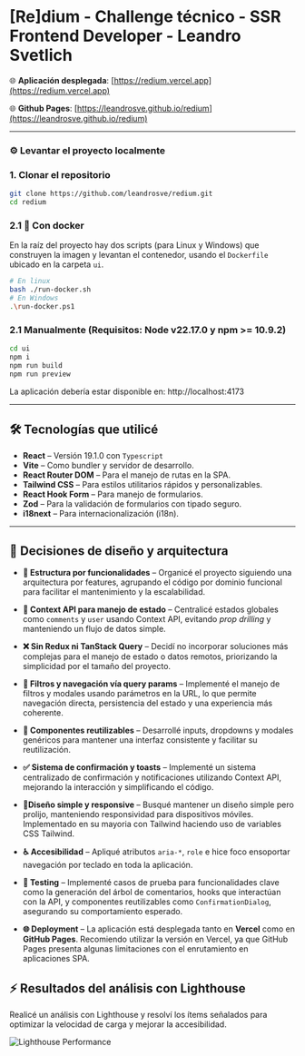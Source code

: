 # [Re]dium - Challenge técnico - SSR Frontend Developer - Leandro Svetlich


🌐 **Aplicación desplegada**: [https://redium.vercel.app](https://redium.vercel.app)

🌐 **Github Pages**: [https://leandrosve.github.io/redium](https://leandrosve.github.io/redium)

---
### ⚙️ Levantar el proyecto localmente


### 1. Clonar el repositorio
```bash
git clone https://github.com/leandrosve/redium.git
cd redium
```
### 2.1 🐋 Con docker
En la raíz del proyecto hay dos scripts (para Linux y Windows) que construyen la imagen y levantan el contenedor, usando el `Dockerfile` ubicado en la carpeta `ui`.
```bash 
# En linux
bash ./run-docker.sh
# En Windows
.\run-docker.ps1
```
### 2.1 Manualmente (Requisitos: Node v22.17.0 y npm >= 10.9.2)
```bash
cd ui
npm i
npm run build
npm run preview
```

La aplicación debería estar disponible en: http://localhost:4173

---
## 🛠️ Tecnologías que utilicé

- **React** – Versión 19.1.0 con `Typescript`
- **Vite** – Como bundler y servidor de desarrollo.
- **React Router DOM** – Para el manejo de rutas en la SPA.
- **Tailwind CSS** – Para estilos utilitarios rápidos y personalizables.
- **React Hook Form** – Para manejo de formularios.
- **Zod** – Para la validación de formularios con tipado seguro.
- **i18next** – Para internacionalización (i18n).
---

## 🧩 Decisiones de diseño y arquitectura

- **🔀 Estructura por funcionalidades** – Organicé el proyecto siguiendo una arquitectura por features, agrupando el código por dominio funcional para facilitar el mantenimiento y la escalabilidad.

- **🧠 Context API para manejo de estado** – Centralicé estados globales como `comments` y `user` usando Context API, evitando *prop drilling* y manteniendo un flujo de datos simple.

- **❌ Sin Redux ni TanStack Query** – Decidí no incorporar soluciones más complejas para el manejo de estado o datos remotos, priorizando la simplicidad por el tamaño del proyecto.

- **🔎 Filtros y navegación vía query params** – Implementé el manejo de filtros y modales usando parámetros en la URL, lo que permite navegación directa, persistencia del estado y una experiencia más coherente.

- **🧩 Componentes reutilizables** – Desarrollé inputs, dropdowns y modales genéricos para mantener una interfaz consistente y facilitar su reutilización.

- **✅ Sistema de confirmación y toasts** – Implementé un sistema centralizado de confirmación y notificaciones utilizando Context API, mejorando la interacción y simplificando el código.

- **🎨Diseño simple y responsive** – Busqué mantener un diseño simple pero prolijo, manteniendo responsividad para dispositivos móviles. Implementado en su mayoria con Tailwind haciendo uso de variables CSS Tailwind.

- **♿ Accesibilidad** – Apliqué atributos `aria-*`, `role` e hice foco ensoportar navegación por teclado en toda la aplicación.

- **🧪 Testing** – Implementé casos de prueba para funcionalidades clave como la generación del árbol de comentarios, hooks que interactúan con la API, y componentes reutilizables como `ConfirmationDialog`, asegurando su comportamiento esperado.

- **🌐 Deployment** – La aplicación está desplegada tanto en **Vercel** como en **GitHub Pages**. Recomiendo utilizar la versión en Vercel, ya que GitHub Pages presenta algunas limitaciones con el enrutamiento en aplicaciones SPA.

## ⚡ Resultados del análisis con Lighthouse
Realicé un análisis con Lighthouse y resolví los ítems señalados para optimizar la velocidad de carga y mejorar la accesibilidad.

![Lighthouse Performance](https://i.postimg.cc/RhX1jptz/lighthouse.png)
